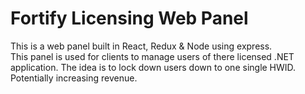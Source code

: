 # Fortify Licensing Web Panel

This is a web panel built in React, Redux & Node using express.
</br>
This panel is used for clients to manage users of there licensed .NET application.
The idea is to lock down users down to one single HWID. Potentially increasing revenue.

